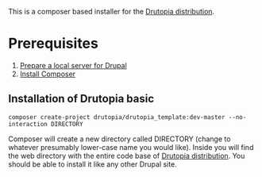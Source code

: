 This is a composer based installer for the [Drutopia distribution](http://www.drupal.org/project/drutopia).

# Prerequisites

1. [Prepare a local server for Drupal](https://www.drupal.org/docs/develop/local-server-setup)
2. [Install Composer](https://getcomposer.org/download/)


## Installation of Drutopia basic

```
composer create-project drutopia/drutopia_template:dev-master --no-interaction DIRECTORY
```

Composer will create a new directory called DIRECTORY (change to whatever presumably lower-case name you would like). Inside you will find the web directory with the entire code base of [Drutopia distribution](http://www.drupal.org/project/drutopia). You should be able to install it like any other Drupal site.
